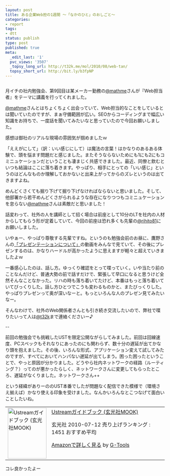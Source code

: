 ```yaml
---
layout: post
title: ある企業Web担の1週間 〜「なかのひと」のおしごと〜
categories:
- report
tags:
- dtt
status: publish
type: post
published: true
meta:
  _edit_last: '1'
  pvc_views: '3507'
  _topsy_long_url: http://t32k.me/mol/2010/08/web-tan/
  topsy_short_url: http://bit.ly/b3fpNP
---
```

<img title="dtt09" src="http://t32k.me/mol/file/2010/08/dtt09.jpg" alt="" />

月イチの社内勉強会、第9回目は某メーカー勤務の<a href="http://twitter.com/mathme">@mathme</a>さんが『Web担当者』をテーマに講義を行ってくれました。

<!--more-->

<a href="http://twitter.com/mathme">@mathme</a>さんとはちょくちょく出会っていて、Web担当的なことをしているとは聞いていたのですが、まぁ守備範囲が広い。SEOからコーディングまで幅広い知識をお持ちで、一度話を聞いてみたいなと思っていたので今回お願いしました。

感想は御社のリアルな現場の雰囲気が掴めましたｗ

「ええがにして」（訳：いい感じにして）は魔法の言葉！はかなりのあるある体験で、頭を悩ます問題だと感じました。またそうならないためにも1にも2にもコミニュケーションだということも凄まじく共感できました。最近、同僚と飲むといつも結論はここに落ち着きます。やっぱり、相手にとっての「いい感じ」というのはどんなものか理解しておかないと出来上がってからのズレというのは出てきますよね。

めんどくさくても掘り下げて掘り下げなければならないと思いました。そして、他部署から若干めんどくさがられるような存在になりつつもコミニュケーションを怠らない<a href="http://twitter.com/mathme">@mathme</a>さんは素敵だと思いました！

話変わって、社外の人を講師として招く場合は前座として10分のLTを社内の人材からしてもらう形が定着していて、今回の前座は恐れ多くも先輩の<a href="http://twitter.com/rihito81">@rihito81</a>にお願いしました。

いやぁー、やっぱり尊敬する先輩ですね。というのも勉強会前のお昼に、鷹野さんの<a href="http://www.takanomasahiro.com/presentation/entry-453.html">「プレゼンテーションについて」</a>の動画をみんなで見ていて、その後にプレゼンするのは、かなりハードルが高かったように思えますが軽々と超えていきましたよｗ

一番感心したのは、話し方。ゆっくり確認をとって喋っていく。いや当たり前のことなんだけど、普通大勢の前で話すだけで、緊張して早口になると思うけど全然そんなことなかった。リハの時も落ち着いてたけど、本番はもっと落ち着いていてびっくりした。話し方ひとつでこうも変わるものかと、またびっくりした。やっぱりプレゼンって奥が深いなーと。もっといろんな人のプレゼン見てみたいなー。

そんなわけで、社外のWeb関係者さんとも引き続き交流したいので、弊社で喋りたいって人は<a onclick="javascript:_gaq.push(['_trackEvent','outbound-article','twitter.com']);" href="http://twitter.com/t32k">@t32k</a>まで連絡くださいー♪

--

前回の勉強会でも挑戦したUSTを限定公開ながらしてみました。前回は回線速度、PCスペックもそれなりにあったのにも関わらず、数十分の遅延が出てかなり頭を抱えました。その後、いろんな形式、アプリケーション変えて試してみたのですが、すべてにおいてハンパない遅延が出てしまう。困った困ったということで、やっと原因が分かりました。どうやら社内ネットワークの経路（ルーティング？）ってのが悪かったらしく、ネットワークさんに変更してもらったところ、遅延がなくりました。ネットワークさん++

という経緯がありーののUST本番でしたが問題なく配信できた模様で（環境さえ揃えば）かなり使える印象を受けました。なんかいろんなとこつなげて面白いことしたいね。
<table border="0" cellpadding="5">
<tbody>
<tr>
<td valign="top"><a href="http://www.amazon.co.jp/exec/obidos/ASIN/4768303110/warikiru-22/ref=nosim/" target="_blank"><img class="fig" src="http://ecx.images-amazon.com/images/I/516V-PK4uOL._SL160_.jpg" border="0" alt="Ustreamガイドブック (玄光社MOOK)" width="122" height="160" /></a></td>
<td valign="top"><span><a href="http://www.amazon.co.jp/Ustream%E3%82%AC%E3%82%A4%E3%83%89%E3%83%96%E3%83%83%E3%82%AF-%E7%8E%84%E5%85%89%E7%A4%BEMOOK/dp/4768303110%3FSubscriptionId%3D15SMZCTB9V8NGR2TW082%26tag%3Dwarikiru-22%26linkCode%3Dxm2%26camp%3D2025%26creative%3D165953%26creativeASIN%3D4768303110" target="_blank">Ustreamガイドブック (玄光社MOOK)</a><img style="border: none;" src="http://www.assoc-amazon.jp/e/ir?t=warikiru-22&amp;l=ur2&amp;o=9" alt="" width="1" height="1" /></span>

<span>玄光社  2010-07-12
売り上げランキング : 1451
おすすめ平均  <img src="http://g-images.amazon.com/images/G/01/detail/stars-5-0.gif" alt="" /></span>

<span><a href="http://www.amazon.co.jp/Ustream%E3%82%AC%E3%82%A4%E3%83%89%E3%83%96%E3%83%83%E3%82%AF-%E7%8E%84%E5%85%89%E7%A4%BEMOOK/dp/4768303110%3FSubscriptionId%3D15SMZCTB9V8NGR2TW082%26tag%3Dwarikiru-22%26linkCode%3Dxm2%26camp%3D2025%26creative%3D165953%26creativeASIN%3D4768303110" target="_blank">Amazonで詳しく見る</a></span> <span>by <a href="http://www.goodpic.com/mt/aws/index.html">G-Tools</a></span></td>
</tr>
</tbody>
</table>
コレ良かったよー
